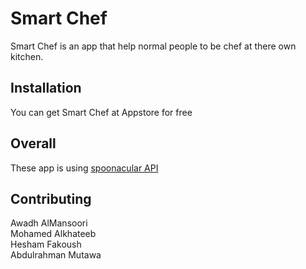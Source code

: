 # Smart Chef

Smart Chef is an app that help normal people to be chef at there own kitchen.

## Installation

You can get Smart Chef at Appstore for free

## Overall

These app is using [spoonacular API](https://spoonacular.com/food-api)

## Contributing

Awadh AlMansoori   
Mohamed Alkhateeb   
Hesham Fakoush  
Abdulrahman Mutawa

